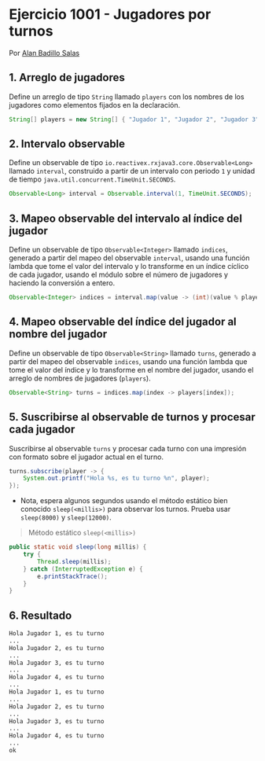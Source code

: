 # Ejercicio 1001 - Jugadores por turnos

Por [Alan Badillo Salas](https://www.nomadacode.com)

## 1. Arreglo de jugadores

Define un arreglo de tipo `String` llamado `players` con los nombres de los jugadores como elementos fijados en la declaración.

```java
String[] players = new String[] { "Jugador 1", "Jugador 2", "Jugador 3", "Jugador 4" };
```

## 2. Intervalo observable

Define un observable de tipo `io.reactivex.rxjava3.core.Observable<Long>` llamado `interval`, construido a partir de un intervalo con periodo `1` y unidad de tiempo `java.util.concurrent.TimeUnit.SECONDS`.

```java
Observable<Long> interval = Observable.interval(1, TimeUnit.SECONDS);
```

## 3. Mapeo observable del intervalo al índice del jugador

Define un observable de tipo `Observable<Integer>` llamado `indices`, generado a partir del mapeo del observable `interval`, usando una función lambda que tome el valor del intervalo y lo transforme en un índice cíclico de cada jugador, usando el módulo sobre el número de jugadores y haciendo la conversión a entero.

```java
Observable<Integer> indices = interval.map(value -> (int)(value % players.length));
```

## 4. Mapeo observable del índice del jugador al nombre del jugador

Define un observable de tipo `Observable<String>` llamado `turns`, generado a partir del mapeo del observable `indices`, usando una función lambda que tome el valor del índice y lo transforme en el nombre del jugador, usando el arreglo de nombres de jugadores (`players`).

```java
Observable<String> turns = indices.map(index -> players[index]);
```

## 5. Suscribirse al observable de turnos y procesar cada jugador

Suscribirse al observable `turns` y procesar cada turno con una impresión con formato sobre el jugador actual en el turno.

```java
turns.subscribe(player -> {
    System.out.printf("Hola %s, es tu turno %n", player);
});
```

* Nota, espera algunos segundos usando el método estático bien conocido `sleep(<millis>)` para observar los turnos. Prueba usar `sleep(8000)` y `sleep(12000)`.

> Método estático `sleep(<millis>)`

```java
public static void sleep(long millis) {
    try {
        Thread.sleep(millis);
    } catch (InterruptedException e) {
        e.printStackTrace();
    }
}
```

## 6. Resultado

```txt
Hola Jugador 1, es tu turno 
...
Hola Jugador 2, es tu turno 
...
Hola Jugador 3, es tu turno 
...
Hola Jugador 4, es tu turno 
...
Hola Jugador 1, es tu turno 
...
Hola Jugador 2, es tu turno 
...
Hola Jugador 3, es tu turno 
...
Hola Jugador 4, es tu turno 
...
ok
```